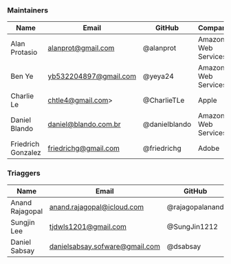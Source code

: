 ### Maintainers

| Name               | Email                 | GitHub        | Company             |
|--------------------|-----------------------|---------------|---------------------|
| Alan Protasio      | alanprot@gmail.com    | @alanprot     | Amazon Web Services |
| Ben Ye             | yb532204897@gmail.com | @yeya24       | Amazon Web Services |
| Charlie Le         | chtle4@gmail.com>     | @CharlieTLe   | Apple               |
| Daniel Blando      | daniel@blando.com.br  | @danielblando | Amazon Web Services |
| Friedrich Gonzalez | friedrichg@gmail.com  | @friedrichg   | Adobe               |

### Triaggers


| Name            | Email                      | GitHub          | Company             |
|-----------------|----------------------------|-----------------|---------------------|
| Anand Rajagopal | anand.rajagopal@icloud.com | @rajagopalanand | Amazon Web Services |
| Sungjin Lee     | tjdwls1201@gmail.com       | @SungJin1212    | KakaoEnterprise     |
| Daniel Sabsay   | danielsabsay.sofware@gmail.com          | @dsabsay        | Adobe               |
